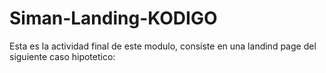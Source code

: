 # Siman-Landing-KODIGO
Esta es la actividad final de este modulo, consiste en  una landind page del siguiente caso hipotetico:
